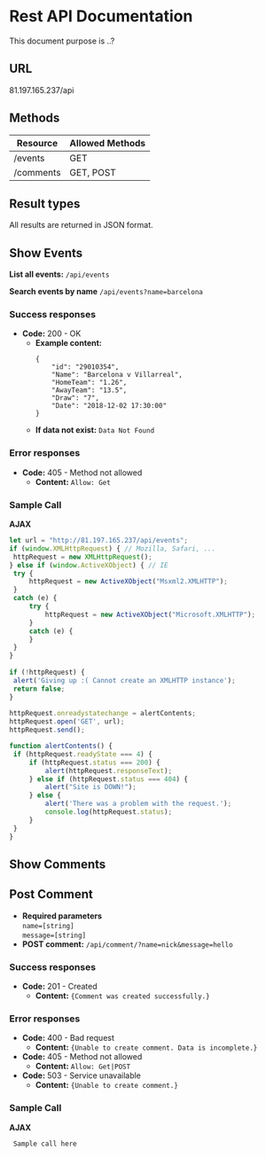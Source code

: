 # Rest API Documentation
This document purpose is ..?

## URL
81.197.165.237/api

## Methods
Resource        | Allowed Methods
------------    | -------------
/events         | GET
/comments       | GET, POST
    
## Result types
All results are returned in JSON format.

## Show Events

**List all events:** `/api/events`

**Search events by name**    `/api/events?name=barcelona`
  
### Success responses
* **Code:** 200 - OK
    * **Example content:**   
        ```
        {
            "id": "29010354",
            "Name": "Barcelona v Villarreal",
            "HomeTeam": "1.26",
            "AwayTeam": "13.5",
            "Draw": "7",
            "Date": "2018-12-02 17:30:00"
        }
        ```
    * **If data not exist:**   `Data Not Found`
         

### Error responses
* **Code:** 405 - Method not allowed
    * **Content:** `Allow: Get`
### Sample Call
**AJAX**
   ```javascript
let url = "http://81.197.165.237/api/events";
if (window.XMLHttpRequest) { // Mozilla, Safari, ...
    httpRequest = new XMLHttpRequest();
} else if (window.ActiveXObject) { // IE
    try {
        httpRequest = new ActiveXObject("Msxml2.XMLHTTP");
    }
    catch (e) {
        try {
            httpRequest = new ActiveXObject("Microsoft.XMLHTTP");
        }
        catch (e) {
        }
    }
}
    
if (!httpRequest) {
    alert('Giving up :( Cannot create an XMLHTTP instance');
    return false;
}
    
httpRequest.onreadystatechange = alertContents;
httpRequest.open('GET', url);
httpRequest.send();

function alertContents() {
    if (httpRequest.readyState === 4) {
        if (httpRequest.status === 200) {
            alert(httpRequest.responseText);
        } else if (httpRequest.status === 404) {
            alert("Site is DOWN!");
        } else {
            alert('There was a problem with the request.');
            console.log(httpRequest.status);
        }
    }
}


   ```
## Show Comments


## Post Comment
* **Required parameters**  
`name=[string]`  
`message=[string]`
* **POST comment:**  `/api/comment/?name=nick&message=hello`

### Success responses
* **Code:** 201 - Created
    * **Content:**   `{Comment was created successfully.}`


### Error responses
* **Code:** 400 - Bad request
    * **Content:** `{Unable to create comment. Data is incomplete.}`   
* **Code:** 405 - Method not allowed
    * **Content:** ` Allow: Get|POST `
* **Code:** 503 - Service unavailable
    * **Content:** `{Unable to create comment.}`

    
### Sample Call
**AJAX**
   ```
    Sample call here
   ```


